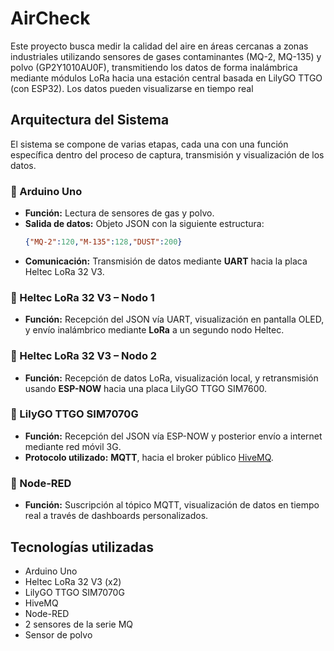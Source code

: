 # AirCheck
Este proyecto busca medir la calidad del aire en áreas cercanas a zonas industriales utilizando sensores de gases contaminantes (MQ-2, MQ-135) y polvo (GP2Y1010AU0F), transmitiendo los datos de forma inalámbrica mediante módulos LoRa hacia una estación central basada en LilyGO TTGO (con ESP32). Los datos pueden visualizarse en tiempo real

## Arquitectura del Sistema

El sistema se compone de varias etapas, cada una con una función específica dentro del proceso de captura, transmisión y visualización de los datos.

### 🔹 Arduino Uno
- **Función:** Lectura de sensores de gas y polvo.
- **Salida de datos:** Objeto JSON con la siguiente estructura:
  ```json
  {"MQ-2":120,"M-135":128,"DUST":200}
  ```
- **Comunicación:** Transmisión de datos mediante **UART** hacia la placa Heltec LoRa 32 V3.

### 🔹 Heltec LoRa 32 V3 – Nodo 1
- **Función:** Recepción del JSON vía UART, visualización en pantalla OLED, y envío inalámbrico mediante **LoRa** a un segundo nodo Heltec.

### 🔹 Heltec LoRa 32 V3 – Nodo 2
- **Función:** Recepción de datos LoRa, visualización local, y retransmisión usando **ESP-NOW** hacia una placa LilyGO TTGO SIM7600.

### 🔹 LilyGO TTGO SIM7070G
- **Función:** Recepción del JSON vía ESP-NOW y posterior envío a internet mediante red móvil 3G.
- **Protocolo utilizado:** **MQTT**, hacia el broker público [HiveMQ](https://www.hivemq.com/).
 
### 🔹 Node-RED
- **Función:** Suscripción al tópico MQTT, visualización de datos en tiempo real a través de dashboards personalizados.

## Tecnologías utilizadas
- Arduino Uno  
- Heltec LoRa 32 V3 (x2)  
- LilyGO TTGO SIM7070G
- HiveMQ  
- Node-RED  
- 2 sensores de la serie MQ
- Sensor de polvo

